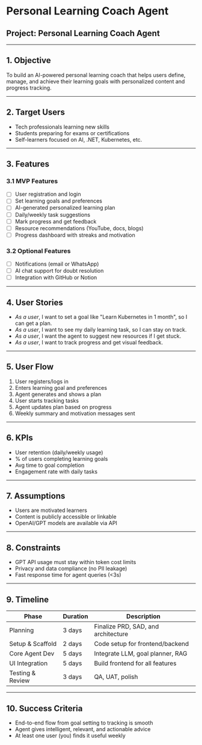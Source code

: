 # Personal Learning Coach Agent 
## Project: Personal Learning Coach Agent

---

## 1. Objective

To build an AI-powered personal learning coach that helps users define, manage, and achieve their learning goals with personalized content and progress tracking.

---

## 2. Target Users

- Tech professionals learning new skills
- Students preparing for exams or certifications
- Self-learners focused on AI, .NET, Kubernetes, etc.

---

## 3. Features

### 3.1 MVP Features

- [ ] User registration and login
- [ ] Set learning goals and preferences
- [ ] AI-generated personalized learning plan
- [ ] Daily/weekly task suggestions
- [ ] Mark progress and get feedback
- [ ] Resource recommendations (YouTube, docs, blogs)
- [ ] Progress dashboard with streaks and motivation

### 3.2 Optional Features

- [ ] Notifications (email or WhatsApp)
- [ ] AI chat support for doubt resolution
- [ ] Integration with GitHub or Notion

---

## 4. User Stories

- *As a user*, I want to set a goal like "Learn Kubernetes in 1 month", so I can get a plan.
- *As a user*, I want to see my daily learning task, so I can stay on track.
- *As a user*, I want the agent to suggest new resources if I get stuck.
- *As a user*, I want to track progress and get visual feedback.

---

## 5. User Flow

1. User registers/logs in
2. Enters learning goal and preferences
3. Agent generates and shows a plan
4. User starts tracking tasks
5. Agent updates plan based on progress
6. Weekly summary and motivation messages sent

---

## 6. KPIs

- User retention (daily/weekly usage)
- % of users completing learning goals
- Avg time to goal completion
- Engagement rate with daily tasks

---

## 7. Assumptions

- Users are motivated learners
- Content is publicly accessible or linkable
- OpenAI/GPT models are available via API

---

## 8. Constraints

- GPT API usage must stay within token cost limits
- Privacy and data compliance (no PII leakage)
- Fast response time for agent queries (<3s)

---

## 9. Timeline

| Phase           | Duration     | Description                          |
|----------------|--------------|--------------------------------------|
| Planning        | 3 days       | Finalize PRD, SAD, and architecture  |
| Setup & Scaffold| 2 days       | Code setup for frontend/backend      |
| Core Agent Dev  | 5 days       | Integrate LLM, goal planner, RAG     |
| UI Integration  | 5 days       | Build frontend for all features      |
| Testing & Review| 3 days       | QA, UAT, polish                      |

---

## 10. Success Criteria

- End-to-end flow from goal setting to tracking is smooth
- Agent gives intelligent, relevant, and actionable advice
- At least one user (you) finds it useful weekly
